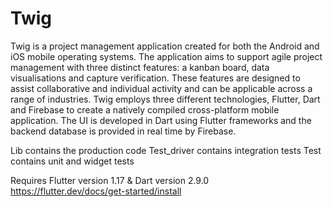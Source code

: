 # Twig

Twig is a project management application created for both the Android and iOS mobile operating systems. The application aims to support agile project management with three distinct features: a kanban board, data visualisations and capture verification. These features are designed to assist collaborative and individual activity and can be applicable across a range of industries. Twig employs three different technologies, Flutter,  Dart and Firebase to create a natively compiled cross-platform mobile application. The UI is developed in Dart using Flutter frameworks and the backend database is provided in real time by Firebase. 	 	

Lib contains the production code
Test_driver contains integration tests
Test contains unit and widget tests

Requires Flutter version 1.17 & Dart version 2.9.0
https://flutter.dev/docs/get-started/install

